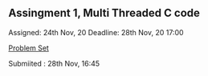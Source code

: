 ## Assingment 1, Multi Threaded C code 
Assigned: 24th Nov, 20
Deadline: 28th Nov, 20 17:00

[Problem Set](https://docs.google.com/viewer?url=https://raw.githubusercontent.com/damanBirSingh/Bits_ME/main/1st_Sem/AOS/assignment_1/AOS_Lab_Assignment_1.pdf)


Submiited : 28th Nov, 16:45
